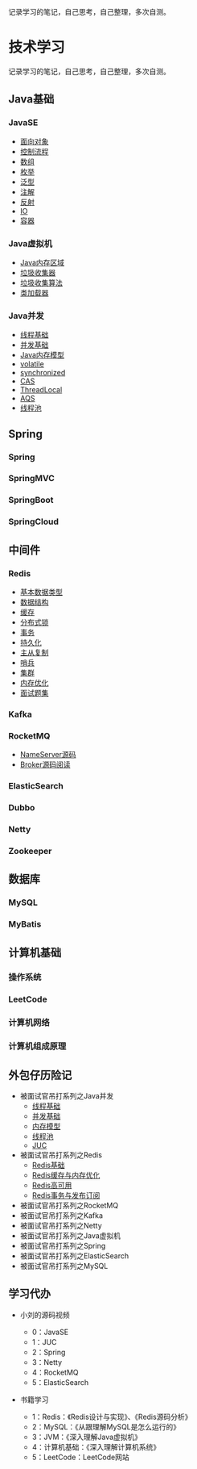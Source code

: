记录学习的笔记，自己思考，自己整理，多次自测。

# 技术学习
记录学习的笔记，自己思考，自己整理，多次自测。


## Java基础
### JavaSE
- [面向对象](doc/Java基础/面向对象.md)
- [控制流程](doc/Java基础/控制流程.md)
- [数组](doc/Java基础/数组.md)
- [枚举](doc/Java基础/枚举.md)
- [泛型](doc/Java基础/泛型.md)
- [注解](doc/Java基础/注解.md)
- [反射](doc/Java基础/反射.md)
- [IO](doc/Java基础/IO.md)
- [容器](doc/Java基础/容器.md)

### Java虚拟机
- [Java内存区域](/doc/Java虚拟机/Java内存区域.md)
- [垃圾收集器](/doc/Java虚拟机/垃圾收集器.md)
- [垃圾收集算法](/doc/Java虚拟机/垃圾收集算法.md)
- [类加载器](/doc/Java虚拟机/类加载器.md)

### Java并发
- [线程基础](/doc/Java并发/线程基础.md)
- [并发基础](/doc/Java并发/并发基础.md)
- [Java内存模型](/doc/Java并发/Java内存模型.md)
- [volatile](/doc/Java并发/volatile.md)
- [synchronized](/doc/Java并发/synchronized.md)
- [CAS](/doc/Java并发/CAS.md)
- [ThreadLocal](/doc/Java并发/ThreadLocal.md)
- [AQS](/doc/Java并发/AQS.md)
- [线程池](/doc/Java并发/线程池.md)

## Spring

### Spring

### SpringMVC

### SpringBoot

### SpringCloud

## 中间件

### Redis
- [基本数据类型](/doc/Redis/Redis基本数据类型.md)
- [数据结构](/doc/Redis/Redis数据结构.md)
- [缓存](/doc/Redis/缓存.md)
- [分布式锁](/doc/Redis/分布式锁.md)
- [事务](/doc/Redis/事务.md)
- [持久化](/doc/Redis/持久化.md)
- [主从复制](/doc/Redis/主从复制.md)
- [哨兵](/doc/Redis/哨兵.md)
- [集群](/doc/Redis/集群.md)
- [内存优化](/doc/Redis/内存优化.md)
- [面试题集](/doc/Redis/面试题集.md)


### Kafka

### RocketMQ
- [NameServer源码](/doc/RocketMQ/NameServer源码阅读.md)
- [Broker源码阅读](/doc/RocketMQ/Broker源码阅读.md)

### ElasticSearch

### Dubbo

### Netty

### Zookeeper

## 数据库

### MySQL

### MyBatis

## 计算机基础

### 操作系统

### LeetCode

### 计算机网络

### 计算机组成原理

## 外包仔历险记

- 被面试官吊打系列之Java并发
  - [线程基础](/doc/Java并发/面试之线程基础.md)
  - [并发基础](/doc/Java并发/面试之并发基础.md)
  - [内存模型](/doc/Java并发/面试之内存模型.md)
  - [线程池](/doc/Java并发/面试之线程池.md)
  - [JUC](/doc/Java并发/面试之JUC.md)
- 被面试官吊打系列之Redis
  - [Redis基础](/doc/Redis/面试之Redis基础.md)
  - [Redis缓存与内存优化](/doc/Redis/面试之Redis缓存与内存优化.md)
  - [Redis高可用](/doc/Redis/面试之Redis高可用.md)
  - [Redis事务与发布订阅](/doc/Redis/面试之Redis事务与发布订阅.md)
- 被面试官吊打系列之RocketMQ
- 被面试官吊打系列之Kafka
- 被面试官吊打系列之Netty
- 被面试官吊打系列之Java虚拟机
- 被面试官吊打系列之Spring
- 被面试官吊打系列之ElasticSearch
- 被面试官吊打系列之MySQL

## 学习代办
- 小刘的源码视频
	- 0：JavaSE
	- 1：JUC
	- 2：Spring
	- 3：Netty
	- 4：RocketMQ
	- 5：ElasticSearch
	
- 书籍学习
  - 1：Redis：《Redis设计与实现》、《Redis源码分析》
  - 2：MySQL：《从跟理解MySQL是怎么运行的》
  - 3：JVM：《深入理解Java虚拟机》
  - 4：计算机基础：《深入理解计算机系统》
  - 5：LeetCode：LeetCode网站


